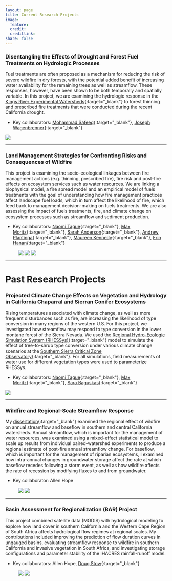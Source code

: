 ```yaml
---
layout: page
title: Current Research Projects
image:
  feature:
  credit:
  creditlink:
share: false
---
```


### Disentangling the Effects of Drought and Forest Fuel Treatments on Hydrologic Processes

Fuel treatments are often proposed as a mechanism for reducing the risk of severe wildfire in dry forests, with the potential added benefit of increasing water availability for the remaining trees as well as streamflow. These responses, however, have been shown to be both temporally and spatially variable. In this project, we are examining the hydrologic response in the [Kings River Experimental Watersheds](https://www.fs.fed.us/psw/topics/water/kingsriver/){:target="_blank"} to forest thinning and prescribed fire treatments that were conducted during the recent California drought.

* Key collaborators: [Mohammad Safeeq](http://ucwater.org/person/mohammadsafeeq){:target="_blank"}, [Joseph Wagenbrenner](https://www.fs.fed.us/rmrs/people/jwagenbrenner){:target="_blank"}

<a href="/images/photo_merced_river.jpg"><img src="/images/photo_merced_river.jpg"></a>

----------

### Land Management Strategies for Confronting Risks and Consequences of Wildfire

This project is examining the socio-ecological linkages between fire management actions (e.g. thinning, prescribed fire), fire risk and post-fire effects on ecosystem services such as water resources. We are linking a biophysical model, a fire spread model and an empirical model of fuels treatments with the goal of understanding how fire management practices affect landscape fuel loads, which in turn affect the likelihood of fire, which feed back to management decision-making on fuels treatments. We are also assessing the impact of fuels treatments, fire, and climate change on ecosystem processes such as streamflow and sediment production.

* Key collaborators: [Naomi Tague](https://bren.ucsb.edu/people/christina-naomi-tague){:target="_blank"}, [Max Moritz](https://www.eri.ucsb.edu/people/max-moritz){:target="_blank"}, [Sarah Anderson](https://bren.ucsb.edu/people/sarah-anderson){:target="_blank"}, [Andrew Plantinga](https://bren.ucsb.edu/people/andrew-plantinga){:target="_blank"}, [Maureen Kennedy](http://faculty.washington.edu/mkenn/){:target="_blank"}, [Erin Hanan](http://erinhanan.com/){:target="_blank"}

<figure class="third">
	<a href="/images/photo_reflection_tree.jpg"><img src="/images/photo_reflection_tree.jpg"></a>
	<a href="/images/photo_kaweah.jpg"><img src="/images/photo_kaweah.jpg"></a>
	<a href="/images/photo_prethinning.jpg"><img src="/images/photo_prethinning.jpg"></a>
</figure>

----------

# Past Research Projects

### Projected Climate Change Effects on Vegetation and Hydrology in California Chaparral and Sierran Conifer Ecosystems

Rising temperatures associated with climate change, as well as more frequent disturbances such as fire, are increasing the likelihood of type conversion in many regions of the western U.S. For this project, we investigated how streamflow may respond to type conversion in the lower montane forest of the Sierra Nevada. We used the [Regional Hydro-Ecologic Simulation System (RHESSys)](https://github.com/RHESSys/RHESSys){:target="_blank"} model to simulate the effect of tree-to-shrub type conversion under various climate change scenarios at the [Southern Sierra Critical Zone Observatory](http://criticalzone.org/sierra/){:target="_blank"}. For all simulations, field measurements of water use for different vegetation types were used to parameterize RHESSys.

* Key collaborators: [Naomi Tague](https://bren.ucsb.edu/people/christina-naomi-tague){:target="_blank"}, [Max Moritz](https://www.eri.ucsb.edu/people/max-moritz){:target="_blank"}, [Sara Baguskas](http://www.sarabaguskas.com/){:target="_blank"}

<a href="/images/photo_sequoia_tree_mortality.jpg"><img src="/images/photo_sequoia_tree_mortality.jpg"></a>

----------

### Wildfire and Regional-Scale Streamflow Response

My [dissertation](/content/bart2014_dissertation.pdf){:target="_blank"} examined the regional effect of wildfire on annual streamflow and baseflow in southern and central California watersheds. Annual streamflow, which is important for the management of water resources, was examined using a mixed-effect statistical model to scale up results from individual paired-watershed experiments to produce a regional estimate of post-fire annual streamflow change. For baseflow, which is important for the management of riparian ecosystems, I examined how intra-annual changes in groundwater storage affect the rate at which baseflow recedes following a storm event, as well as how wildfire affects the rate of recession by modifying fluxes to and from groundwater.

* Key collaborator: Allen Hope

<figure class="half">
	<a href="/images/photo_postfire_oak.jpg"><img src="/images/photo_postfire_oak.jpg"></a>
	<a href="/images/photo_big_sur_river.jpg"><img src="/images/photo_big_sur_river.jpg"></a>
</figure>

----------

### Basin Assessment for Regionalization (BAR) Project

This project combined satellite data (MODIS) with hydrological modeling to explore how land cover in southern California and the Western Cape Region of South Africa affects hydrological flow regimes at regional scales. My contributions included improving the prediction of flow duration curves in ungauged basins, evaluating streamflow response to wildfire in southern California and invasive vegetation in South Africa, and investigating storage configurations and parameter stability of the IHACRES rainfall-runoff model.

* Key collaborators: Allen Hope, [Doug Stow](https://geography.sdsu.edu/people/bios/stow){:target="_blank"}

<figure class="half">
	<a href="/images/photo_south_africa_stream.jpg"><img src="/images/photo_south_africa_stream.jpg"></a>
	<a href="/images/photo_south_africa_fynbos.jpg"><img src="/images/photo_south_africa_fynbos.jpg"></a>
</figure>

